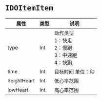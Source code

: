 # `IDOItemItem`

| 属性        | 类型    | 说明         |
| ----------- | ------- | ------------ |
| type | Int | 动作类型<br/>1：快走<br/>2：慢跑<br/>3：中速跑<br/>4：快跑 |
| time | Int | 目标时间 单位：秒 |
| heightHeart | Int | 低心率范围 |
| lowHeart | Int | 高心率范围 |
